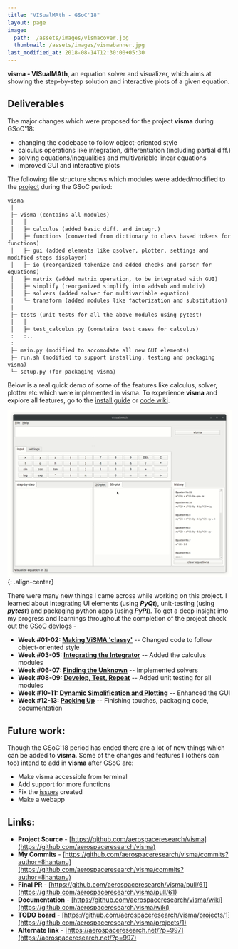 ```yaml
---
title: "VISualMAth - GSoC'18"
layout: page
image:
  path:  /assets/images/vismacover.jpg
  thumbnail: /assets/images/vismabanner.jpg
last_modified_at: 2018-08-14T12:30:00+05:30
---
```


**visma - VISualMAth**, an equation solver and visualizer, which aims at showing the step-by-step solution and interactive plots of a given equation.


## Deliverables

The major changes which were proposed for the project **visma** during GSoC'18:
- changing the codebase to follow object-oriented style
- calculus operations like integration, differentiation (including partial diff.)
- solving equations/inequalities and multivariable linear equations
- improved GUI and interactive plots

The following file structure shows which modules were added/modified to the [project](https://github.com/aerospaceresearch/visma) during the GSoC period:


```
visma
 │
 ├─ visma (contains all modules)
 │   │
 │   ├─ calculus (added basic diff. and integr.)
 │   ├─ functions (converted from dictionary to class based tokens for functions)
 │   ├─ gui (added elements like qsolver, plotter, settings and modified steps displayer)
 │   ├─ io (reorganized tokenize and added checks and parser for equations)
 │   ├─ matrix (added matrix operation, to be integrated with GUI)
 │   ├─ simplify (reorganized simplify into addsub and muldiv)
 │   ├─ solvers (added solver for multivariable equation)
 │   └─ transform (added modules like factorization and substitution)
 │
 ├─ tests (unit tests for all the above modules using pytest)
 │   │
 │   ├─ test_calculus.py (constains test cases for calculus)
 :   :..
 :
 ├─ main.py (modified to accomodate all new GUI elements)
 ├─ run.sh (modified to support installing, testing and packaging visma)
 └─ setup.py (for packaging visma)
```


Below is a real quick demo of some of the features like calculus, solver, plotter etc which were implemented in visma. To experience **visma** and explore all features, go to the [install guide](https://github.com/aerospaceresearch/visma/blob/master/README.md#installation) or [code wiki](https://github.com/aerospaceresearch/visma/wiki).

![visma-demo](/assets/images/vismademofinal.gif){: .align-center}


There were many new things I came across while working on this project. I learned about integrating UI elements (using **_PyQt_**), unit-testing (using **_pytest_**) and packaging python apps (using **_PyPI_**). To get a deep insight into my progress and learnings throughout the completion of the project check out the [GSoC devlogs](https://8hantanu.github.io/categories/#gsoc18) -

- **Week #01-02:  [Making ViSMA 'classy'](https://8hantanu.github.io/gsoc18/2018/05/26/gsoc-log01-making-visma-classy.html)** -- Changed code to follow object-oriented style
- **Week #03-05: [Integrating the Integrator](https://8hantanu.github.io/gsoc18/2018/06/16/gsoc-log02-integrating-the-integrator.html)** -- Added the calculus modules
- **Week #06-07: [Finding the Unknown](https://8hantanu.github.io/gsoc18/2018/06/30/gsoc-log03-finding-the-unknown.html)** -- Implemented solvers
- **Week #08-09: [Develop, Test, Repeat](https://8hantanu.github.io/gsoc18/2018/07/14/gsoc-log04-develop-test-repeat.html)** -- Added unit testing for all modules
- **Week #10-11: [Dynamic Simplification and Plotting](https://8hantanu.github.io/gsoc18/2018/07/28/gsoc-log05-dynamic-simplification-and-plotting.html)** -- Enhanced the GUI
- **Week #12-13: [Packing Up](https://8hantanu.github.io/gsoc18/2018/08/11/gsoc-log06-packing-up.html)** -- Finishing touches, packaging code, documentation


## Future work:

Though the GSoC'18 period has ended there are a lot of new things which can be added to **visma**. Some of the changes and features I (others can too) intend to add in **visma** after GSoC are:

- Make visma accessible from terminal
- Add support for more functions
- Fix the  [issues](https://github.com/aerospaceresearch/visma/issues) created
- Make a webapp


## Links:

- **Project Source** - [https://github.com/aerospaceresearch/visma](https://github.com/aerospaceresearch/visma)
- **My Commits** - [https://github.com/aerospaceresearch/visma/commits?author=8hantanu](https://github.com/aerospaceresearch/visma/commits?author=8hantanu)
- **Final PR** - [https://github.com/aerospaceresearch/visma/pull/61](https://github.com/aerospaceresearch/visma/pull/61)
- **Documentation** - [https://github.com/aerospaceresearch/visma/wiki](https://github.com/aerospaceresearch/visma/wiki)
- **TODO board** - [https://github.com/aerospaceresearch/visma/projects/1](https://github.com/aerospaceresearch/visma/projects/1)
- **Alternate link** - [https://aerospaceresearch.net/?p=997](https://aerospaceresearch.net/?p=997)
